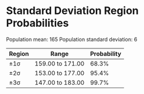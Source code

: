 # Standard Deviation Region Probabilities

Population mean: 165
Population standard deviation: 6

| Region | Range | Probability |
|--------|-------|------------|
| ±1σ | 159.00 to 171.00 | 68.3% |
| ±2σ | 153.00 to 177.00 | 95.4% |
| ±3σ | 147.00 to 183.00 | 99.7% |
